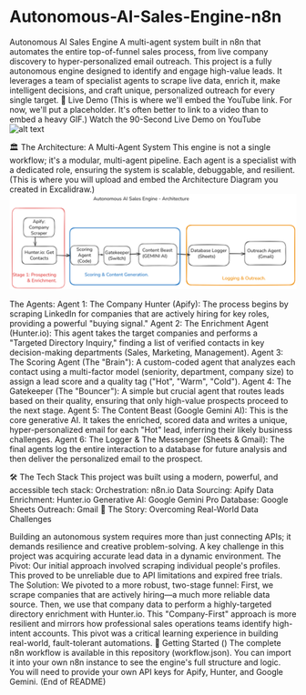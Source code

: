# Autonomous-AI-Sales-Engine-n8n
Autonomous AI Sales Engine
A multi-agent system built in n8n that automates the entire top-of-funnel sales process, from live company discovery to hyper-personalized email outreach.
This project is a fully autonomous engine designed to identify and engage high-value leads. It leverages a team of specialist agents to scrape live data, enrich it, make intelligent decisions, and craft unique, personalized outreach for every single target.
🚀 Live Demo
(This is where we'll embed the YouTube link. For now, we'll put a placeholder. It's often better to link to a video than to embed a heavy GIF.)
Watch the 90-Second Live Demo on YouTube
![alt text](https://img.youtube.com/vi/KzWZ4wB-CyI/0.jpg)

🏛️ The Architecture: A Multi-Agent System
This engine is not a single workflow; it's a modular, multi-agent pipeline. Each agent is a specialist with a dedicated role, ensuring the system is scalable, debuggable, and resilient.
(This is where you will upload and embed the Architecture Diagram you created in Excalidraw.)
![alt text](https://github.com/Gabbydunkk/Autonomous-AI-Sales-Engine-n8n/blob/main/Untitled-2025-07-25-0412.png)

The Agents:
Agent 1: The Company Hunter (Apify): The process begins by scraping LinkedIn for companies that are actively hiring for key roles, providing a powerful "buying signal."
Agent 2: The Enrichment Agent (Hunter.io): This agent takes the target companies and performs a "Targeted Directory Inquiry," finding a list of verified contacts in key decision-making departments (Sales, Marketing, Management).
Agent 3: The Scoring Agent (The "Brain"): A custom-coded agent that analyzes each contact using a multi-factor model (seniority, department, company size) to assign a lead score and a quality tag ("Hot", "Warm", "Cold").
Agent 4: The Gatekeeper (The "Bouncer"): A simple but crucial agent that routes leads based on their quality, ensuring that only high-value prospects proceed to the next stage.
Agent 5: The Content Beast (Google Gemini AI): This is the core generative AI. It takes the enriched, scored data and writes a unique, hyper-personalized email for each "Hot" lead, inferring their likely business challenges.
Agent 6: The Logger & The Messenger (Sheets & Gmail): The final agents log the entire interaction to a database for future analysis and then deliver the personalized email to the prospect.

🛠️ The Tech Stack
This project was built using a modern, powerful, and accessible tech stack:
Orchestration: n8n.io
Data Sourcing: Apify
Data Enrichment: Hunter.io
Generative AI: Google Gemini Pro
Database: Google Sheets
Outreach: Gmail
🧠 The Story: Overcoming Real-World Data Challenges

Building an autonomous system requires more than just connecting APIs; it demands resilience and creative problem-solving. A key challenge in this project was acquiring accurate lead data in a dynamic environment.
The Pivot:
Our initial approach involved scraping individual people's profiles. This proved to be unreliable due to API limitations and expired free trials.
The Solution:
We pivoted to a more robust, two-stage funnel:
First, we scrape companies that are actively hiring—a much more reliable data source.
Then, we use that company data to perform a highly-targeted directory enrichment with Hunter.io.
This "Company-First" approach is more resilient and mirrors how professional sales operations teams identify high-intent accounts. This pivot was a critical learning experience in building real-world, fault-tolerant automations.
🚀 Getting Started
()
The complete n8n workflow is available in this repository (workflow.json). You can import it into your own n8n instance to see the engine's full structure and logic. You will need to provide your own API keys for Apify, Hunter, and Google Gemini.
(End of README)
